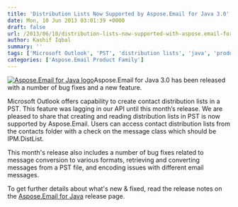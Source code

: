```yaml
---
title: 'Distribution Lists Now Supported by Aspose.Email for Java 3.0'
date: Mon, 10 Jun 2013 03:01:39 +0000
draft: false
url: /2013/06/10/distribution-lists-now-supported-with-aspose.email-for-java-3.0/
author: Kashif Iqbal
summary: ''
tags: ['Microsoft Outlook', 'PST', 'distribution lists', 'java', 'product release']
categories: ['Aspose.Email Product Family']
---
```


[](https://blog.aspose.com/wp-content/uploads/sites/2/2012/02/aspose.email-logo120.jpg)[![Aspose.Email for Java logo][1]](https://blog.aspose.com/wp-content/uploads/sites/2/2013/06/aspose-Email-for-Java_100.png)Aspose.Email for Java 3.0 has been released with a number of bug fixes and a new feature.

Microsoft Outlook offers capability to create contact distribution lists in a PST. This feature was lagging in our API until this month’s release. We are pleased to share that creating and reading distribution lists in PST is now supported by Aspose.Email. Users can access contact distribution lists from the contacts folder with a check on the message class which should be IPM.DistList.

This month's release also includes a number of bug fixes related to message conversion to various formats, retrieving and converting messages from a PST file, and encoding issues with different email messages.

To get further details about what's new & fixed, read the release notes on the [Aspose.Email for Java][2] release page.



[1]: https://blog.aspose.com/wp-content/uploads/sites/2/2013/06/aspose-Email-for-Java_100.png "Aspose.Email for Java logo"
[2]: https://blog.aspose.com/





